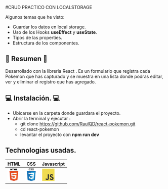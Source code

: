 #CRUD PRACTICO CON LOCALSTORAGE
<p>
Algunos temas  que he visto:
</p>

- Guardar los datos en local storage.
- Uso de los Hooks **useEffect** y **useState**.
- Tipos de las properties.
- Estructura de los componentes.

## 📜 Resumen 📜

Desarrollado con la libreria React . Es un formulario que registra cada Pokemon que has capturado y se muestra en una lista donde podras editar, ver y eliminar el registro que has agregado.
##  💻 Instalación. 💻

- Ubicarse en la carpeta donde guardara el proyecto.
- Abrir la terminal y ejecutar :
	- git clone https://github.com/RaulQD/react-pokemon.git
	- cd react-pokemon
	- levantar el proyecto con **npm run dev**


## Technologias usadas.

<table>
<thead>
<tr>
<th>HTML</th>
<th>CSS</th>
<th>Javascript</th>
</tr>

</thead>
<tbody>
 <tr>
  <td> <img src="https://raw.githubusercontent.com/devicons/devicon/master/icons/html5/html5-original-wordmark.svg" alt="html5" width="40" height="40"/></td>
  <td> <img src="https://raw.githubusercontent.com/devicons/devicon/master/icons/css3/css3-original-wordmark.svg" alt="css3" width="40" height="40"/></td>
  <td> <img src="https://raw.githubusercontent.com/devicons/devicon/master/icons/javascript/javascript-original.svg" alt="javascript" width="40" height="40"/></td>
 </tr>
</tbody>
</table>
